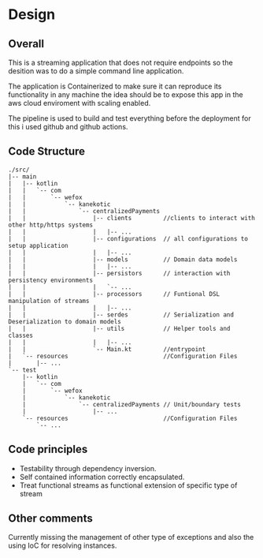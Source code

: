  # Design
 
## Overall
 This is a streaming application that does not require endpoints so the desition was to do a simple command line application.
 
 The application is Containerized to make sure it can reproduce its functionality in any machine the idea should be to expose this app in the aws cloud enviroment with scaling enabled.

 The pipeline is used to build and test everything before the deployment for this i used github and github actions. 

## Code Structure

```
./src/
|-- main
|   |-- kotlin
|   |   `-- com
|   |       `-- wefox
|   |           `-- kanekotic
|   |               `-- centralizedPayments
|   |                   |-- clients         //clients to interact with other http/https systems
|   |                   |   |-- ...
|   |                   |-- configurations  // all configurations to setup application
|   |                   |   |-- ...
|   |                   |-- models          // Domain data models
|   |                   |   |-- ...
|   |                   |-- persistors      // interaction with persistency environments
|   |                   |   `-- ...
|   |                   |-- processors      // Funtional DSL manipulation of streams
|   |                   |   |-- ...
|   |                   |-- serdes          // Serialization and Deserialization to domain models
|   |                   |-- utils           // Helper tools and classes
|   |                   |   |-- ...
|   |                   `-- Main.kt         //entrypoint
|   `-- resources                           //Configuration Files
|       |-- ...
`-- test
    |-- kotlin
    |   `-- com
    |       `-- wefox
    |           `-- kanekotic
    |               `-- centralizedPayments // Unit/boundary tests
    |                   |-- ...
    `-- resources                           //Configuration Files
        `-- ...

```


## Code principles

- Testability through dependency inversion. 
- Self contained information correctly encapsulated.
- Treat functional streams as functional extension of specific type of stream

## Other comments

Currently missing the management of other type of exceptions and also the using IoC for resolving instances.
